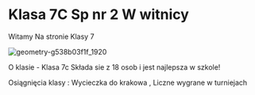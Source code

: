# Klasa 7C Sp nr 2 W witnicy
Witamy Na stronie Klasy 7

![geometry-g538b03f1f_1920](https://user-images.githubusercontent.com/98953257/152355558-dabcca02-6f80-49e5-9df1-c752414b7db3.jpg)


O klasie - Klasa 7c Składa sie z 18 osob i jest najlepsza w szkole!

Osiągnięcia klasy : Wycieczka do krakowa , Liczne wygrane w turniejach
